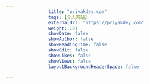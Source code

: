 ---
                title: "priyakdey.com"
                tags: [个人网站]
                externalUrl: "https://priyakdey.com"
                weight: 161
                showDate: false
                showAuthor: false
                showReadingTime: false
                showEdit: false
                showLikes: false
                showViews: false
                layoutBackgroundHeaderSpace: false
                ---

